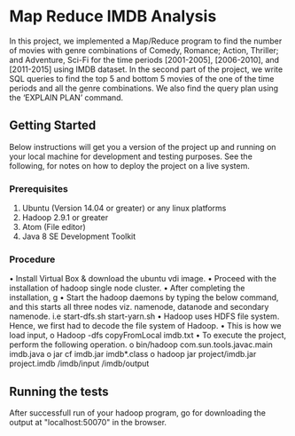 # Map Reduce IMDB Analysis

In this project, we implemented a Map/Reduce program to find the number of movies with genre combinations of Comedy, Romance; Action, Thriller; and Adventure, Sci-Fi for the time periods
[2001-2005], [2006-2010], and [2011-2015] using IMDB dataset. In the second part of the project, we write SQL queries to find the top 5
and bottom 5 movies of the one of the time periods and all the genre combinations. We also find the query plan using the ‘EXPLAIN PLAN’ command.

## Getting Started

Below instructions will get you a version of the project up and running on your local machine for development and testing purposes. See the following, for notes on how to deploy the project on a live system.

### Prerequisites

1) Ubuntu (Version 14.04 or greater) or any linux platforms
2) Hadoop 2.9.1 or greater
3) Atom (File editor) 
4) Java 8 SE Development Toolkit 

### Procedure

• Install Virtual Box & download the ubuntu vdi image.
• Proceed with the installation of hadoop single node cluster.
• After completing the installation, g
• Start the hadoop daemons by typing the below command, and this starts all three nodes viz. namenode, datanode and secondary namenode.
  i.e start-dfs.sh start-yarn.sh
• Hadoop uses HDFS file system. Hence, we first had to decode the file system of Hadoop.
• This is how we load input,
  o Hadoop -dfs copyFromLocal imdb.txt
• To execute the project, perform the following operation.
  o bin/hadoop com.sun.tools.javac.main imdb.java
  o jar cf imdb.jar imdb*.class
  o hadoop jar project/imdb.jar project.imdb /imdb/input /imdb/output
 

## Running the tests

After successfull run of your hadoop program, go for downloading the output at "localhost:50070" in the browser.
